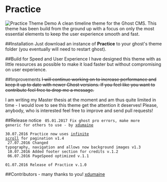 # Practice

![Practice Theme Demo](https://github.com/Dennis-Mayk/Practice/blob/master/preview.gif)
A clean timeline theme for the Ghost CMS.
This theme has been build from the ground up with a focus on only the most essential elements to keep the user experience smooth and fast.

##Installation
Just download an instance of <b>Practice</b> to your ghost's theme folder (you eventually will need to restart ghost).

##Build for Speed and User Experience
I have designed this theme with as little resources as possible to make it load faster but without compromising on user experience.

##Improvements
~~I will continue working on to increase performance and keep it up to date with newer Ghost versions.
If you feel like you want to contribute feel free to drop me a message.~~

I am writing my Master thesis at the moment and am thus quite limited in time - I would love to see this theme get the attention it deserves! Please, anybody, who is interested feel free to improve and send pull requests!

##Release notice
<code>
05.01.2017 Fix ghost pro errors, make more generic for others to use - by [xdumaine](https://github.com/xdumaine)
</code><br>
<code>
30.07.2016 Practice now uses [infinite scroll](https://github.com/infinite-scroll/infinite-scroll) for pagination v1.4 
</code><br>
<code>
27.07.2016 Changed typography, navigation and allows now background images v1.3 
</code><br>
<code>
10.07.2016 Added footer section for credits v.1.2
</code><br>
<code>
06.07.2016 PageSpeed optimized v.1.1
</code><br>
<code>
01.07.2016 Release of Practice v.1.0
</code>

##Contributors - many thanks to you!
[xdumaine](https://github.com/xdumaine)
